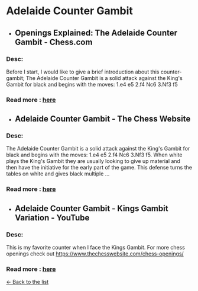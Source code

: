 # Adelaide Counter Gambit
- ## **Openings Explained: The Adelaide Counter Gambit - Chess.com** 
### Desc: 
 Before I start, I would like to give a brief introduction about this counter-gambit; The Adelaide Counter Gambit is a solid attack against the King's Gambit for black and begins with the moves: 1.e4 e5 2.f4 Nc6 3.Nf3 f5 
### Read more : [here](https://www.chess.com/blog/GM-NiruMalVij/openings-explained-the-adelaide-counter-gambit) 
- ## **Adelaide Counter Gambit - The Chess Website** 
### Desc: 
 The Adelaide Counter Gambit is a solid attack against the King's Gambit for black and begins with the moves: 1.e4 e5 2.f4 Nc6 3.Nf3 f5. When white plays the King's Gambit they are usually looking to give up material and then have the initiative for the early part of the game. This defense turns the tables on white and gives black multiple ... 
### Read more : [here](https://www.thechesswebsite.com/adelaide-counter-gambit/) 
- ## **Adelaide Counter Gambit - Kings Gambit Variation - YouTube** 
### Desc: 
 This is my favorite counter when I face the Kings Gambit. For more chess openings check out https://www.thechesswebsite.com/chess-openings/ 
### Read more : [here](https://www.youtube.com/watch?v=ikFbzsTH6rc) 


[← Back to the list](chess-openings.md)